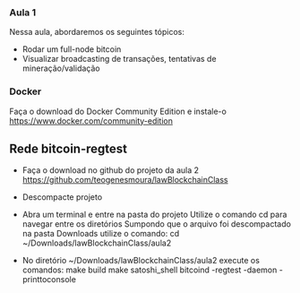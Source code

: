 ### Aula 1

Nessa aula, abordaremos os seguintes tópicos:
- Rodar um full-node bitcoin
- Visualizar broadcasting de transações, tentativas de mineração/validação

### Docker

Faça o download do Docker Community Edition e instale-o
      https://www.docker.com/community-edition

## Rede bitcoin-regtest

- Faça o download no github do projeto da aula 2
      https://github.com/teogenesmoura/lawBlockchainClass

- Descompacte projeto

- Abra um terminal e entre na pasta do projeto
    Utilize o comando cd para navegar entre os diretórios
    Sumpondo que o arquivo foi descompactado na pasta Downloads utilize o comando: 
          cd ~/Downloads/lawBlockchainClass/aula2

- No diretório ~/Downloads/lawBlockchainClass/aula2 execute os comandos:
          make build
          make satoshi_shell
          bitcoind -regtest -daemon -printtoconsole

    

